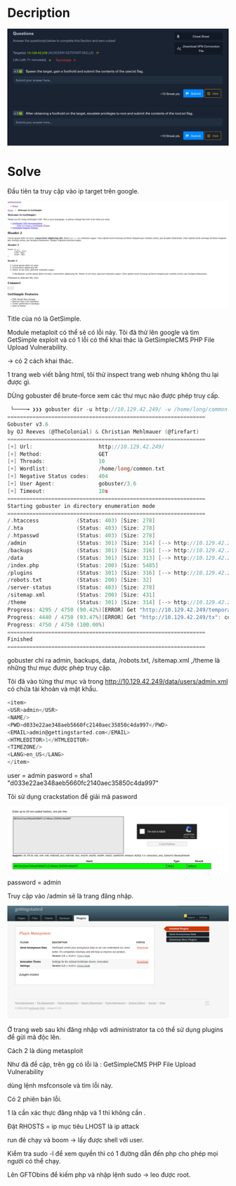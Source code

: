 # Decription

![](images/2025-08-04_02-12.png)

# Solve

Đầu tiên ta truy cập vào ip target trên google.

![](images/target.png)


Title của nó là GetSimple. 

Module metaploit có thể sẽ có lỗi này. Tôi đã thử lên google và tìm GetSimple exploit và có 1 lỗi có thể khai thác là GetSimpleCMS PHP File Upload Vulnerability.

-> có 2 cách khai thác.


1 trang web viết bằng html, tôi thử inspect trang web nhưng không thu lại được gì.

DÙng gobuster để brute-force xem các thư mục nào được phép truy cấp.


```c
 └────╼ ❯❯❯ gobuster dir -u http://10.129.42.249/ -w /home/long/common.txt
===============================================================
Gobuster v3.6
by OJ Reeves (@TheColonial) & Christian Mehlmauer (@firefart)
===============================================================
[+] Url:                     http://10.129.42.249/
[+] Method:                  GET
[+] Threads:                 10
[+] Wordlist:                /home/long/common.txt
[+] Negative Status codes:   404
[+] User Agent:              gobuster/3.6
[+] Timeout:                 10s
===============================================================
Starting gobuster in directory enumeration mode
===============================================================
/.htaccess            (Status: 403) [Size: 278]
/.hta                 (Status: 403) [Size: 278]
/.htpasswd            (Status: 403) [Size: 278]
/admin                (Status: 301) [Size: 314] [--> http://10.129.42.249/admin/]
/backups              (Status: 301) [Size: 316] [--> http://10.129.42.249/backups/]
/data                 (Status: 301) [Size: 313] [--> http://10.129.42.249/data/]
/index.php            (Status: 200) [Size: 5485]
/plugins              (Status: 301) [Size: 316] [--> http://10.129.42.249/plugins/]
/robots.txt           (Status: 200) [Size: 32]
/server-status        (Status: 403) [Size: 278]
/sitemap.xml          (Status: 200) [Size: 431]
/theme                (Status: 301) [Size: 314] [--> http://10.129.42.249/theme/]
Progress: 4295 / 4750 (90.42%)[ERROR] Get "http://10.129.42.249/temporary": context deadline exceeded (Client.Timeout exceeded while awaiting headers)
Progress: 4440 / 4750 (93.47%)[ERROR] Get "http://10.129.42.249/tx": context deadline exceeded (Client.Timeout exceeded while awaiting headers)
Progress: 4750 / 4750 (100.00%)
===============================================================
Finished
===============================================================


```

gobuster chỉ ra admin, backups, data, /robots.txt, /sitemap.xml ,/theme  là những thư mục được phép truy cập. 

Tôi đã vào từng thư mục và trong http://10.129.42.249/data/users/admin.xml có chứa tài khoản và mật khẩu.

```c
<item>
<USR>admin</USR>
<NAME/>
<PWD>d033e22ae348aeb5660fc2140aec35850c4da997</PWD>
<EMAIL>admin@gettingstarted.com</EMAIL>
<HTMLEDITOR>1</HTMLEDITOR>
<TIMEZONE/>
<LANG>en_US</LANG>
</item>
```

user = admin
pasword = sha1 "d033e22ae348aeb5660fc2140aec35850c4da997"

Tôi sử dụng crackstation để giải mã pasword

![](images/pass.png)

password = admin

Truy cập vào /admin sẽ là trang đăng nhập.

![](images/admin.png)


Ở trang web sau khi đăng nhập với administrator ta có thể sử dụng plugins để gửi mã độc lên.




Cách 2 là dùng metasploit

Như đã đề cập, trên gg có lỗi là : GetSimpleCMS PHP File Upload Vulnerability

dùng lệnh msfconsole và tìm lỗi này. 

Có 2 phiên bản lỗi. 

1 là cần xác thực đăng nhập và 1 thì không cần .


Đặt RHOSTS = ip mục tiêu
LHOST là ip attack

run đẻ chạy và boom -> lấy được shell với user.


Kiểm tra sudo -l để xem quyền thì có 1 đường dẫn đến php cho phép mọi người có thể chạy.

Lên GFTObins để kiếm php và nhập lệnh sudo -> leo được root.


